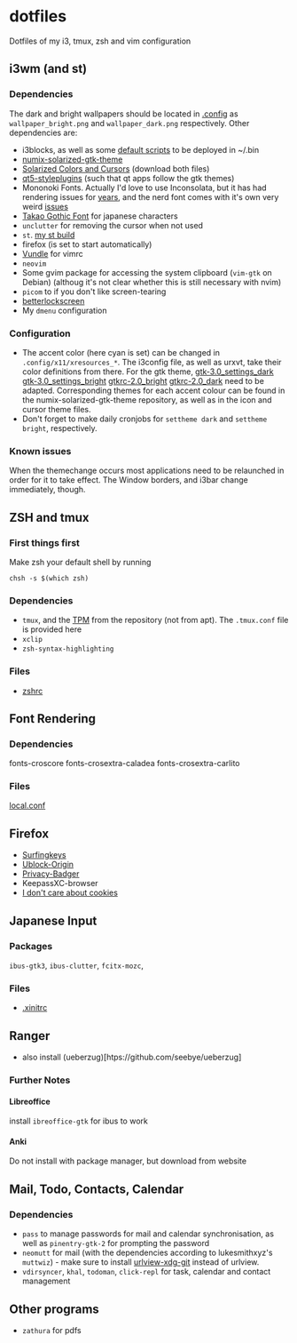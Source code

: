 dotfiles
========

Dotfiles of my i3, tmux, zsh and vim configuration

i3wm (and st)
----------------

### Dependencies
The dark and bright wallpapers should be located in [.config](Home/.config/) as `wallpaper_bright.png` and `wallpaper_dark.png` respectively.
Other dependencies are:
- i3blocks, as well as some [default scripts](https://github.com/vivien/i3blocks-contrib) to be deployed in ~/.bin
- [numix-solarized-gtk-theme](https://aur.archlinux.org/packages/gtk-theme-numix-solarized)
- [Solarized Colors and Cursors](https://www.gnome-look.org/p/1312499/) (download both files)
- [qt5-styleplugins](https://aur.archlinux.org/qt5-styleplugins.git) (such that qt apps follow the gtk themes)
- Mononoki Fonts. Actually I'd love to use Inconsolata, but it has had rendering issues for [years](https://github.com/googlefonts/Inconsolata/issues/42), and the nerd font comes with it's own very weird [issues](https://github.com/ryanoasis/nerd-fonts/issues/509) 
- [Takao Gothic Font](https://aur.archlinux.org/packages/otf-takao) for japanese characters
- `unclutter` for removing the cursor when not used
- `st`. [my st build](https://github.com/leopoldfajtak/st)
- firefox (is set to start automatically)
- [Vundle](http://github.com/VundleVim/Vundle.vim) for vimrc
- `neovim`
- Some gvim package for accessing the system clipboard (`vim-gtk` on Debian) (althoug it's not clear whether this is still necessary with nvim)
- `picom` to if you don't like screen-tearing
- [betterlockscreen](https://github.com/betterlockscreen/betterlockscreen)
- My `dmenu` configuration

### Configuration
- The accent color (here cyan is set) can be changed in `.config/x11/xresources_*`. The i3config file, as well as urxvt, take their color definitions from there. For the gtk theme, 
[gtk-3.0_settings_dark](Home/.config/gtk-3.0/settings_dark)
[gtk-3.0_settings_bright](Home/.config/gtk-3.0/settings_bright)
[gtkrc-2.0_bright](Home/.config/gtk-2.0/settings_bright)
[gtkrc-2.0_dark](Home/.config/gtk-2.0/settings_dark)
need to be adapted. Corresponding themes for each accent colour can be found in the numix-solarized-gtk-theme repository, as well as in the icon and cursor theme files.
- Don't forget to make daily cronjobs for `settheme dark` and `settheme bright`, respectively.
### Known issues
When the themechange occurs most applications need to be relaunched in order for it to take effect. The Window borders, and i3bar change immediately, though.

ZSH and tmux
------------
### First things first
Make zsh your default shell by running 
```shell
chsh -s $(which zsh)
```
### Dependencies
- `tmux`, and the [TPM](https://github.com/tmux-plugins/tpm) from the repository (not from apt). The `.tmux.conf` file is provided here
- `xclip`
- `zsh-syntax-highlighting`
### Files
- [zshrc](Home/.zshrc)

Font Rendering
--------------
### Dependencies
fonts-croscore fonts-crosextra-caladea fonts-crosextra-carlito
### Files
[local.conf](/etc/fonts/local.conf)

## Firefox
- [Surfingkeys](https://github.com/brookhong/Surfingkeys)
- [Ublock-Origin](https://github.com/gorhill/uBlock#ublock-origin)
- [Privacy-Badger](https://privacybadger.org)
- KeepassXC-browser
- [I don't care about cookies](https://www.i-dont-care-about-cookies.eu/)

Japanese Input
--------------
### Packages
`ibus-gtk3`, `ibus-clutter`, `fcitx-mozc`,

### Files
- [.xinitrc](Home/.xinitrc)

## Ranger
- also install (ueberzug)[htps://github.com/seebye/ueberzug]

### Further Notes
#### Libreoffice
install `ibreoffice-gtk` for ibus to work

#### Anki
Do not install with package manager, but download from website

Mail, Todo, Contacts, Calendar
------------------------------
### Dependencies
- `pass` to manage passwords for mail and calendar synchronisation, as well as `pinentry-gtk-2` for prompting the password
- `neomutt` for mail (with the dependencies according to lukesmithxyz's `muttwiz`) - make sure to install [urlview-xdg-git](https://aur.archlinux.net/urlview-xdg-git) instead of urlview.
- `vdirsyncer`, `khal`, `todoman`, `click-repl`  for task, calendar and contact management

Other programs
--------------
- `zathura` for pdfs

